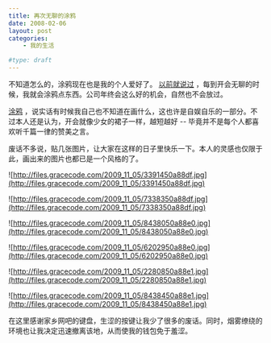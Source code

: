```yaml
---
title: 再次无聊的涂鸦
date: 2008-02-06
layout: post
categories:
    - 我的生活

#type: draft
---
```


不知道怎么的，涂鸦现在也是我的个人爱好了。 [以前就说过]({{site.urls}}/posts/170/) ，每到开会无聊的时候，我就会涂鸦点东西。公司年终会这么好的机会，自然也不会放过。

 [涂鸦](http://www.gracecode.com/Main/Search/5raC6bim) ，说实话有时候我自己也不知道在画什么，这也许是自娱自乐的一部分。不过本人还是认为，开会就像少女的裙子一样，越短越好 -- 毕竟并不是每个人都喜欢听千篇一律的赞美之言。

废话不多说，贴几张图片，让大家在这样的日子里快乐一下。本人的灵感也仅限于此，画出来的图片也都已是一个风格的了。

![http://files.gracecode.com/2009_11_05/3391450a88df.jpg](http://files.gracecode.com/2009_11_05/3391450a88df.jpg)

![http://files.gracecode.com/2009_11_05/7338350a88df.jpg](http://files.gracecode.com/2009_11_05/7338350a88df.jpg)

![http://files.gracecode.com/2009_11_05/8438050a88e0.jpg](http://files.gracecode.com/2009_11_05/8438050a88e0.jpg)

![http://files.gracecode.com/2009_11_05/6202950a88e0.jpg](http://files.gracecode.com/2009_11_05/6202950a88e0.jpg)

![http://files.gracecode.com/2009_11_05/2280850a88e1.jpg](http://files.gracecode.com/2009_11_05/2280850a88e1.jpg)

![http://files.gracecode.com/2009_11_05/8438450a88e1.jpg](http://files.gracecode.com/2009_11_05/8438450a88e1.jpg)

在这里感谢家乡网吧的键盘，生涩的按键让我少了很多的废话。同时，烟雾缭绕的环境也让我决定迅速撤离该地，从而使我的钱包免于羞涩。

